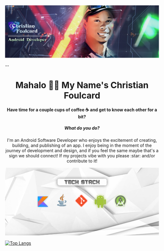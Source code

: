 ![Banner](https://github.com/Cfoulcard/Cfoulcard/blob/main/githubbanner.png)

--
<h1 align="center">Mahalo 👋🏽 My Name's Christian Foulcard</h1>
<h4 align="center">Have time for a couple cups of coffee ☕ and get to know each other for a bit?</h4>

 <h5 align="center">What do you do?</h5>
 
 <p align="center">
I'm an Android Software Developer who enjoys the excitement of creating, building, and publishing of an app. I enjoy being in the moment of the journey of development and design, and if you feel the same maybe that's a sign we should connect! If my projects vibe with you please :star: and/or contribute to it!
</p>

 <p align="center">
<img src="https://github.com/Cfoulcard/Cfoulcard/blob/main/githubbanner4.png">
 </p>
 
 [![Top Langs](https://github-readme-stats.vercel.app/api/top-langs/?username=cfoulcard)](https://github.com/anuraghazra/github-readme-stats)
